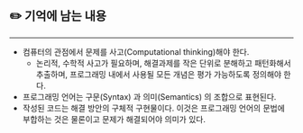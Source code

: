 ## ✏️ 기억에 남는 내용
***
- 컴퓨터의 관점에서 문제를 사고(Computational thinking)해야 한다.
    - 논리적, 수학적 사고가 필요하며, 해결과제를 작은 단위로 분해하고 패턴화해서 추출하며, 프로그래밍 내에서 사용될 모든 개념은 평가 가능하도록 정의해야 한다.
- 프로그래밍 언어는 구문(Syntax) 과 의미(Semantics) 의 조합으로 표현된다.
- 작성된 코드는 해결 방안의 구체적 구현물이다. 이것은 프로그래밍 언어의 문법에 부합하는 것은 물론이고 문제가 해결되어야 의미가 있다.
